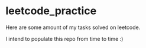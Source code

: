 # leetcode_practice
Here are some amount of my tasks solved on leetcode.

I intend to populate this repo from time to time :)
